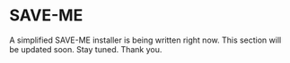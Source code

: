 # SAVE-ME
A simplified SAVE-ME installer is being written right now.
This section will be updated soon.
Stay tuned.
Thank you.
